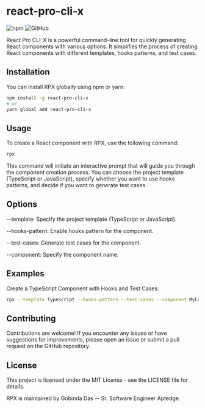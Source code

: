 # react-pro-cli-x 

![npm](https://www.npmjs.com/package/react-pro-cli-x)
![GitHub](https://github.com/gobinda168/react-pro-cli)

React Pro CLI-X is a powerful command-line tool for quickly generating React components with various options. It simplifies the process of creating React components with different templates, hooks patterns, and test cases.

## Installation

You can install RPX globally using npm or yarn:

```bash
npm install -g react-pro-cli-x
# or
yarn global add react-pro-cli-x
```

## Usage

To create a React component with RPX, use the following command:

```bash
rpx
```


This command will initiate an interactive prompt that will guide you through the component creation process. You can choose the project template (TypeScript or JavaScript), specify whether you want to use hooks patterns, and decide if you want to generate test cases.

## Options

--template: Specify the project template (TypeScript or JavaScript).

--hooks-pattern: Enable hooks pattern for the component.

--test-cases: Generate test cases for the component.

--component: Specify the component name.

## Examples
Create a TypeScript Component with Hooks and Test Cases:

```bash
rpx --template TypeScript --hooks-pattern --test-cases --component MyComponent
```

## Contributing
Contributions are welcome! If you encounter any issues or have suggestions for improvements, please open an issue or submit a pull request on the GitHub repository.

## License
This project is licensed under the MIT License - see the LICENSE file for details.

RPX is maintained by Gobinda Das -- Sr. Software Engineer Aptedge.



